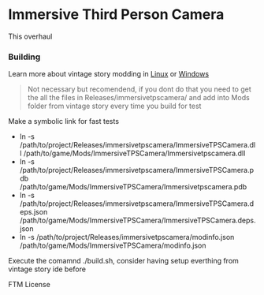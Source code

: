 # Immersive Third Person Camera
This overhaul

### Building
Learn more about vintage story modding in [Linux](https://github.com/LeandroTheDev/arch_linux/wiki/Games#vintage-story-modding) or [Windows](https://wiki.vintagestory.at/index.php/Modding:Setting_up_your_Development_Environment)

> Not necessary but recomendend, if you dont do that you need to get the all the files in Releases/immersivetpscamera/ and add into Mods folder from vintage story every time you build for test

Make a symbolic link for fast tests
- ln -s /path/to/project/Releases/immersivetpscamera/ImmersiveTPSCamera.dll /path/to/game/Mods/ImmersiveTPSCamera/Immersivetpscamera.dll
- ln -s /path/to/project/Releases/immersivetpscamera/ImmersiveTPSCamera.pdb /path/to/game/Mods/ImmersiveTPSCamera/Immersivetpscamera.pdb
- ln -s /path/to/project/Releases/immersivetpscamera/ImmersiveTPSCamera.deps.json /path/to/game/Mods/ImmersiveTPSCamera/ImmersiveTPSCamera.deps.json
- ln -s /path/to/project/Releases/immersivetpscamera/modinfo.json /path/to/game/Mods/ImmersiveTPSCamera/modinfo.json

Execute the comamnd ./build.sh, consider having setup everthing from vintage story ide before

FTM License